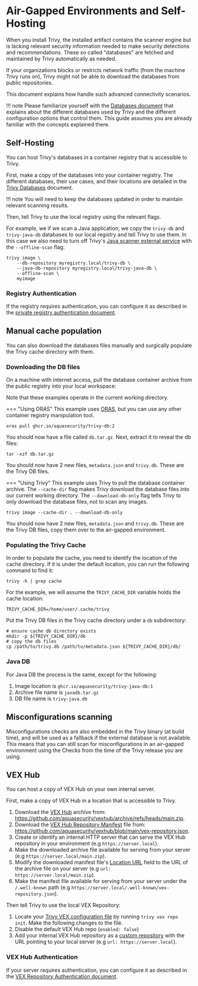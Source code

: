 # Air-Gapped Environments and Self-Hosting

When you install Trivy, the installed artifact contains the scanner engine but is lacking relevant security information needed to make security detections and recommendations. These so called "databases" are fetched and maintained by Trivy automatically as needed.

If your organizations blocks or restricts network traffic (from the machine Trivy runs on), Trivy might not be able to download the databases from public repositories.

This document explains how handle such advanced connectivity scenarios.

!!! note
    Please familiarize yourself with the [Databases document](../configuration/db.md) that explains about the different databases used by Trivy and the different configuration options that control them. This guide assumes you are already familiar with the concepts explained there.

## Self-Hosting

You can host Trivy's databases in a container registry that is accessible to Trivy.

First, make a copy of the databases into your container registry. The different databases, their use cases, and their locations are detailed in the [Trivy Databases](../configuration/db.md) document.

!!! note
    You will need to keep the databases updated in order to maintain relevant scanning results.

Then, tell Trivy to use the local registry using the relevant flags.

For example, we if we scan a Java application, we copy the `trivy-db` and `trivy-java-db` databases to our local registry and tell Trivy to use them. In this case we also need to turn off Trivy's [Java scanner external service](../coverage/language/java.md) with the `--offline-scan` flag:

```shell
trivy image \
    --db-repository myregistry.local/trivy-db \
    --java-db-repository myregistry.local/trivy-java-db \
    --offline-scan \
    myimage
```

### Registry Authentication

If the registry requires authentication, you can configure it as described in the [private registry authentication document](../advanced/private-registries/index.md).

## Manual cache population

You can also download the databases files manually and surgically populate the Trivy cache directory with them.

### Downloading the DB files

On a machine with internet access, pull the database container archive from the public registry into your local workspace:

Note that these examples operate in the current working directory.

=== "Using ORAS"
This example uses [ORAS](https://oras.land), but you can use any other container registry manipulation tool.

```shell
oras pull ghcr.io/aquasecurity/trivy-db:2
```

You should now have a file called `db.tar.gz`. Next, extract it to reveal the db files:

```shell
tar -xzf db.tar.gz
```

You should now have 2 new files, `metadata.json` and `trivy.db`. These are the Trivy DB files.

=== "Using Trivy"
This example uses Trivy to pull the database container archive. The `--cache-dir` flag makes Trivy download the database files into our current working directory. The `--download-db-only` flag tells Trivy to only download the database files, not to scan any images.

```shell
trivy image --cache-dir . --download-db-only
```

You should now have 2 new files, `metadata.json` and `trivy.db`. These are the Trivy DB files, copy them over to the air-gapped environment.

### Populating the Trivy Cache

In order to populate the cache, you need to identify the location of the cache directory. If it is under the default location, you can run the following command to find it:

```shell
trivy -h | grep cache
```

For the example, we will assume the `TRIVY_CACHE_DIR` variable holds the cache location:

```shell
TRIVY_CACHE_DIR=/home/user/.cache/trivy
```

Put the Trivy DB files in the Trivy cache directory under a `db` subdirectory:

```shell
# ensure cache db directory exists
mkdir -p ${TRIVY_CACHE_DIR}/db
# copy the db files
cp /path/to/trivy.db /path/to/metadata.json ${TRIVY_CACHE_DIR}/db/
```

### Java DB

For Java DB the process is the same, except for the following:

1. Image location is `ghcr.io/aquasecurity/trivy-java-db:1`
2. Archive file name is `javadb.tar.gz`
3. DB file name is `trivy-java.db`

## Misconfigurations scanning

Misconfigurations checks are also embedded in the Trivy binary (at build time), and will be used as a fallback if the external database is not available. This means that you can still scan for misconfigurations in an air-gapped environment using the Checks from the time of the Trivy release you are using.

## VEX Hub

You can host a copy of VEX Hub on your own internal server.

First, make a copy of VEX Hub in a location that is accessible to Trivy.

1. Download the [VEX Hub](https://github.com/aquasecurity/vexhub) archive from: <https://github.com/aquasecurity/vexhub/archive/refs/heads/main.zip>.
1. Download the [VEX Hub Repository Manifest](https://github.com/aquasecurity/vex-repo-spec#2-repository-manifest) file from: <https://github.com/aquasecurity/vexhub/blob/main/vex-repository.json>.
1. Create or identify an internal HTTP server that can serve the VEX Hub repository in your environment (e.g `https://server.local`).
1. Make the downloaded archive file available for serving from your server (e.g `https://server.local/main.zip`).
1. Modify the downloaded manifest file's [Location URL](https://github.com/aquasecurity/vex-repo-spec?tab=readme-ov-file#locations-subfields) field to the URL of the archive file on your server (e.g `url: https://server.local/main.zip`).
1. Make the manifest file available for serving from your server under the `/.well-known` path  (e.g `https://server.local/.well-known/vex-repository.json`).

Then tell Trivy to use the local VEX Repository:

1. Locate your [Trivy VEX configuration file](../supply-chain/vex/repo/#configuration-file) by running `trivy vex repo init`. Make the following changes to the file.
1. Disable the default VEX Hub repo (`enabled: false`)
1. Add your internal VEX Hub repository as a [custom repository](../supply-chain/vex/repo/#custom-repositories) with the URL pointing to your local server (e.g `url: https://server.local`).

### VEX Hub Authentication

If your server requires authentication, you can configure it as described in the [VEX Repository Authentication document](../supply-chain/vex/repo/#authentication).
